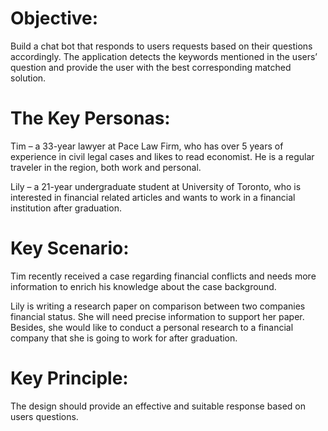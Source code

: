 # Objective: 

Build a chat bot that responds to users requests based on their questions accordingly. The application detects the keywords mentioned in the users’ question and provide the user with the best corresponding matched solution.

# The Key Personas: 
Tim – a 33-year lawyer at Pace Law Firm, who has over 5 years of experience in civil legal cases and likes to read economist. He is a regular traveler in the region, both work and personal.

Lily – a 21-year undergraduate student at University of Toronto, who is interested in financial related articles and wants to work in a financial institution after graduation.

# Key Scenario: 
Tim recently received a case regarding financial conflicts and needs more information to enrich his knowledge about the case background.

Lily is writing a research paper on comparison between two companies financial status. She will need precise information to support her paper. Besides, she would like to conduct a personal research to a financial company that she is going to work for after graduation.

# Key Principle: 
The design should provide an effective and suitable response based on users questions.
